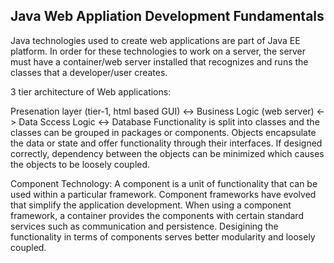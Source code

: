 
## Java Web Appliation Development Fundamentals 

Java technologies used to create web applications are part of Java EE platform. In order for these technologies to work on a server, the server must have a 
container/web server installed that recognizes and runs the classes that a developer/user creates.


3 tier architecture of Web applications:

Presenation layer (tier-1, html based GUI) <-> Business Logic (web server) <-> Data Sccess Logic <-> Database
Functionality is split into classes and the classes can be grouped in packages or components. Objects encapsulate the data or state and offer functionality
through their interfaces. If designed correctly, dependency between the objects can be minimized which causes the objects to be loosely coupled.

Component Technology: A component is a unit of functionality that can be used within a particular framework. Component frameworks have evolved that simplify
the application development. When using a component framework, a container provides the components with certain standard services such as communication and 
persistence. Desigining the functionality in terms of components serves better modularity and loosely coupled.

